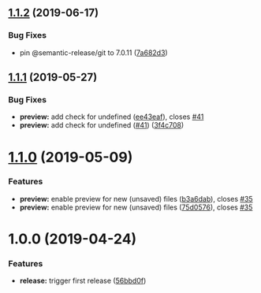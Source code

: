 ## [1.1.2](https://github.com/rofe/helix-markdown-preview/compare/v1.1.1...v1.1.2) (2019-06-17)


### Bug Fixes

* pin @semantic-release/git to 7.0.11 ([7a682d3](https://github.com/rofe/helix-markdown-preview/commit/7a682d3))

## [1.1.1](https://github.com/rofe/helix-markdown-preview/compare/v1.1.0...v1.1.1) (2019-05-27)


### Bug Fixes

* **preview:** add check for undefined ([ee43eaf](https://github.com/rofe/helix-markdown-preview/commit/ee43eaf)), closes [#41](https://github.com/rofe/helix-markdown-preview/issues/41)
* **preview:** add check for undefined ([#41](https://github.com/rofe/helix-markdown-preview/issues/41)) ([3f4c708](https://github.com/rofe/helix-markdown-preview/commit/3f4c708))

# [1.1.0](https://github.com/rofe/helix-markdown-preview/compare/v1.0.0...v1.1.0) (2019-05-09)


### Features

* **preview:** enable preview for new (unsaved) files ([b3a6dab](https://github.com/rofe/helix-markdown-preview/commit/b3a6dab)), closes [#35](https://github.com/rofe/helix-markdown-preview/issues/35)
* **preview:** enable preview for new (unsaved) files ([75d0576](https://github.com/rofe/helix-markdown-preview/commit/75d0576)), closes [#35](https://github.com/rofe/helix-markdown-preview/issues/35)

# 1.0.0 (2019-04-24)


### Features

* **release:** trigger first release ([56bbd0f](https://github.com/rofe/helix-markdown-preview/commit/56bbd0f))
